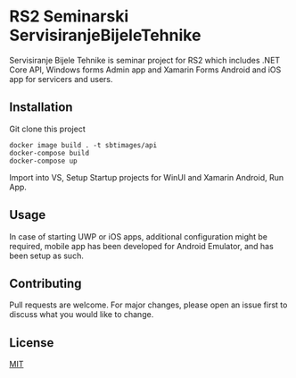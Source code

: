 # RS2 Seminarski ServisiranjeBijeleTehnike

Servisiranje Bijele Tehnike is seminar project for RS2 which includes .NET Core API, Windows forms Admin app and Xamarin Forms Android and iOS app for servicers and users.

## Installation

Git clone this project
```
docker image build . -t sbtimages/api
docker-compose build
docker-compose up
```
Import into VS, Setup Startup projects for WinUI and Xamarin Android, Run App.

## Usage
In case of starting UWP or iOS apps, additional configuration might be required, mobile app has been developed for Android Emulator, and has been setup as such.

## Contributing
Pull requests are welcome. For major changes, please open an issue first to discuss what you would like to change.

## License
[MIT](https://choosealicense.com/licenses/mit/)